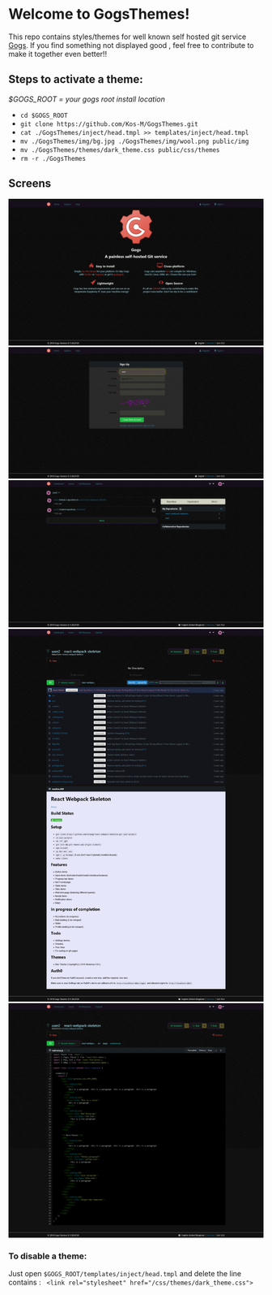# Welcome to GogsThemes!

This repo contains styles/themes  for well known self hosted git service [Gogs](https://gogs.io/).
If you find something not displayed good  , feel free to contribute
 to make it together even better!!
 
## Steps to activate a theme:
*$GOGS_ROOT = your gogs root install location*

 
 - ````cd $GOGS_ROOT```` 
 - ```git clone https://github.com/Kos-M/GogsThemes.git```
 - ````cat ./GogsThemes/inject/head.tmpl >> templates/inject/head.tmpl  ```` 
 - ```mv ./GogsThemes/img/bg.jpg ./GogsThemes/img/wool.png public/img```
 - ```mv ./GogsThemes/themes/dark_theme.css public/css/themes```
 - ```rm -r ./GogsThemes```

## Screens
![intro](https://raw.githubusercontent.com/Kos-M/GogsThemes/master/img/screenShots/intro.png) ![signup](https://raw.githubusercontent.com/Kos-M/GogsThemes/master/img/screenShots/signup.png)
![home](https://raw.githubusercontent.com/Kos-M/GogsThemes/master/img/screenShots/home.png) ![repo](https://raw.githubusercontent.com/Kos-M/GogsThemes/master/img/screenShots/repo.png)
![file](https://raw.githubusercontent.com/Kos-M/GogsThemes/master/img/screenShots/file.png)
 



### To disable a theme:
Just open ```$GOGS_ROOT/templates/inject/head.tmpl``` and delete 
the line contains : ``` <link rel="stylesheet" href="/css/themes/dark_theme.css">```



